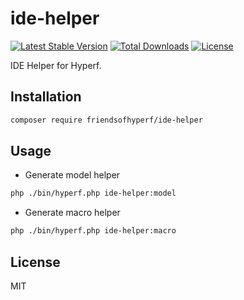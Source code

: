 # ide-helper

[![Latest Stable Version](https://img.shields.io/packagist/v/friendsofhyperf/ide-helper)](https://packagist.org/packages/friendsofhyperf/ide-helper)
[![Total Downloads](https://img.shields.io/packagist/dt/friendsofhyperf/ide-helper)](https://packagist.org/packages/friendsofhyperf/ide-helper)
[![License](https://img.shields.io/packagist/l/friendsofhyperf/ide-helper)](https://github.com/friendsofhyperf/ide-helper)

IDE Helper for Hyperf.

## Installation

~~~bash
composer require friendsofhyperf/ide-helper
~~~

## Usage

- Generate model helper

~~~bash
php ./bin/hyperf.php ide-helper:model
~~~

- Generate macro helper

~~~bash
php ./bin/hyperf.php ide-helper:macro
~~~

## License

MIT
